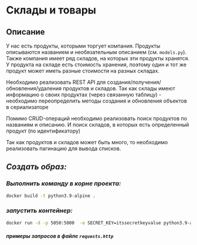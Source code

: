 # Склады и товары

## Описание

У нас есть продукты, которыми торгует компания. Продукты описываются названием и необязательным описанием (см. `models.py`). Также компания имеет ряд складов, на которых эти продукты хранятся. У продукта на складе есть стоимость хранения, поэтому один и тот же продукт может иметь разные стоимости на разных складах.

Необходимо реализовать REST API для создания/получения/обновления/удаления продуктов и складов. Так как склады имеют информацию о своих продуктах (через связанную таблицу) - необходимо переопределить методы создания и обновления объектов в сериализаторе 

Помимо CRUD-операций необходимо реализовать поиск продуктов по названиям и описанию. И поиск складов, в которых есть определенный продукт (по идентификатору)

Так как продуктов и складов может быть много, то необходимо реализовать пагинацию для вывода списков.


## ***Создать образ:***
### ***Выполнить команду в корне проекта:***

```bash
docker build -t python3.9-alpine .
```

### ***запустить контейнер:***
```bash
docker run -d -p 5050:5000  -e SECRET_KEY=itssecretkeyvalue python3.9-alpine
```

#### ***примеры запросов в файле `requests.http`***